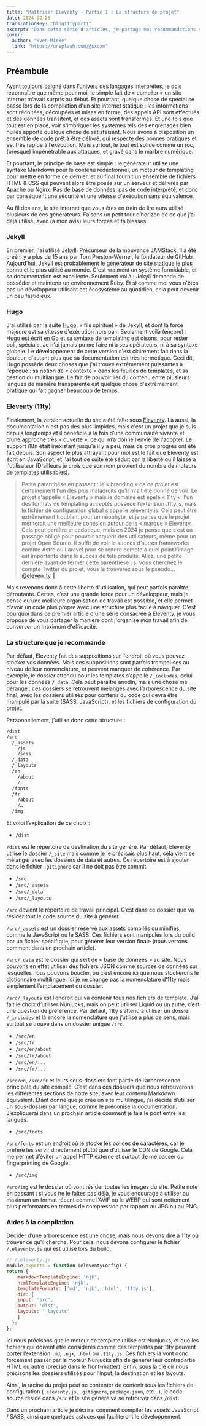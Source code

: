```yaml
---
title: "Maîtriser Eleventy - Partie 1 : La structure de projet"
date: 2024-02-23
translationKey: "blog11typart1"
excerpt: "Dans cette série d'articles, je partage mes recommandations sur à l'implémentation d'un environnement de travail serein pour développer des sites web statiques avec Eleventy."
cover:
  author: "Sven Mieke"
  link: "https://unsplash.com/@sxoxm"
---
```

## Préambule

Ayant toujours baigné dans l’univers des langages interprétés, je dois reconnaître que même pour moi, le simple fait de « compiler » un site internet m’avait surpris au début. Et pourtant, quelque chose de spécial se passe lors de la compilation d'un site internet statique : les informations sont récoltées, découpées et mises en forme, des appels API sont effectués et des données transitent, et des assets sont transformés. Et une fois que tout est en place, voir s'imbriquer les systèmes tels des engrenages bien huilés apporte quelque chose de satisfaisant. Nous avons à disposition un ensemble de code prêt à être délivré, qui respecte des bonnes pratiques et est très rapide à l’exécution. Mais surtout, le tout est solide comme un roc, (presque) impénétrable aux attaques, et gravé dans le marbre numérique.

Et pourtant, le principe de base est simple : le générateur utilise une syntaxe Markdown pour le contenu rédactionnel, un moteur de templating pour mettre en forme ce dernier, et au final fournit un ensemble de fichiers HTML & CSS qui peuvent alors être posés sur un serveur et délivrés par Apache ou Nginx. Pas de base de données, pas de code interprété, et donc par conséquent une sécurité et une vitesse d'exécution sans équivalence.

Au fil des ans, le site internet que vous êtes en train de lire aura utilisé plusieurs de ces générateurs. Faisons un petit tour d’horizon de ce que j’ai déjà utilisé, avec (à mon avis) leurs forces et faiblesses.

### Jekyll

En premier, j'ai utilisé [Jekyll](https://jekyllrb.com). Précurseur de la mouvance JAMStack, Il a été créé il y a plus de 15 ans par Tom Preston-Werner, le fondateur de GitHub. Aujourd’hui, Jekyll est probablement le générateur de site statique le plus connu et le plus utilisé au monde. C'est vraiment un système formidable, et sa documentation est excellente. Seulement voilà : Jekyll demande de posséder et maintenir un environnement Ruby. Et si comme moi vous n'êtes pas un développeur utilisant cet écosystème au quotidien, cela peut devenir un peu fastidieux.

### Hugo

J'ai utilisé par la suite [Hugo](https://gohugo.io), « fils spirituel » de Jekyll, et dont la force majeure est sa vitesse d'exécution hors pair. Seulement voilà (encore) : Hugo est écrit en Go et sa syntaxe de templating est disons, pour rester poli, spéciale. Je n'ai jamais pu me faire ni à ses opérateurs, ni à sa syntaxe globale. Le développement de cette version s'est clairement fait dans la douleur, d'autant plus que sa documentation est très hermétique. Ceci dit, Hugo possède deux choses que j'ai trouvé extrêmement puissantes à l’époque : sa notion de « contexte » dans les feuilles de templates, et sa gestion du multilangue. Le fait de pouvoir lier du contenu entre plusieurs langues de manière transparente est quelque chose d'extrêmement pratique qui fait gagner beaucoup de temps.

### Eleventy (11ty)

Finalement, la version actuelle du site a été faîte sous [Eleventy](https://www.11ty.dev). Là aussi, la documentation n'est pas des plus limpides, mais c'est un projet que je suis depuis longtemps et il bénéficie à la fois d’une communauté vivante et d’une approche très « ouverte », ce qui m’a donné l’envie de l'adopter. Le support i18n était inexistant jusqu'à il y a peu, mais de gros progrès ont été fait depuis. Son aspect le plus attrayant pour moi est le fait que Eleventy est écrit en JavaScript, et j'ai tout de suite été séduit par la liberté qu'il laisse à l'utilisateur (D'ailleurs je crois que son nom provient du nombre de moteurs de templates utilisables).

> Petite parenthèse en passant : le « branding » de ce projet est certainement l'un des plus maladroits qu'il m'ait été donné de voir. Le projet s'appelle « Eleventy » mais le domaine est épelé « 11ty », l'un des formats de templating acceptés possède l’extension .11ty.js, mais le fichier de configuration global s'appelle .eleventy.js. Cela peut être extrêmement troublant pour un néophyte, et je pense que le projet mériterait une meilleure cohésion autour de la « marque » Eleventy. Cela peut paraître anecdotique, mais en 2024 je pense que c’est un passage obligé pour pouvoir acquérir des utilisateurs, même pour un projet Open Source. Il suffit de voir le succès d’autres frameworks comme Astro ou Laravel pour se rendre compte à quel point l’image est importante dans le succès de tels produits. Allez, une petite dernière avant de fermer cette parenthèse : si vous cherchez le compte Twitter du projet, vous le trouverez sous le pseudo… [@eleven_ty](https://twitter.com/eleven_ty/) :zany_face:

Mais revenons donc à cette liberté d'utilisation, qui peut parfois paraître déroutante. Certes, c’est une grande force pour un développeur, mais je pense qu’une meilleure organisation de travail est possible, et elle permet d’avoir un code plus propre avec une structure plus facile à naviguer. C'est pourquoi dans ce premier article d'une série consacrée à Eleventy, je vous propose de vous partager la manière dont j'organise mon travail afin de conserver un maximum d'efficacité.

### La structure que je recommande

Par défaut, Eleventy fait des suppositions sur l'endroit où vous pouvez stocker vos données. Mais ces suppositions sont parfois trompeuses au niveau de leur nomenclature, et peuvent manquer de cohérence. Par exemple, le dossier attendu pour les templates s’appelle `/_includes`, celui pour les données `/_data`. Cela peut paraître anodin, mais une chose me dérange : ces dossiers se retrouvent mélangés avec l’arborescence du site final, avec les dossiers utilisés pour contenir du code qui devra être manipulé par la suite (SASS, JavaScript), et les fichiers de configuration du projet.

Personnellement, j’utilise donc cette structure :

```txt
/dist
/src
  /_assets
    /js
    /scss
  /_data
  /_layouts
  /en
    /about
    /…
  /fonts
  /fr
    /about
    /…
  /img
```

Et voici l’explication de ce choix :

- `/dist`

`/dist` est le répertoire de destination du site généré. Par défaut, Eleventy utilise le dossier `/_site` mais comme je le précisais plus haut, cela vient se mélanger avec les dossiers de data et autres. Ce répertoire est à ajouter dans le fichier `.gitignore` car il ne doit pas être commit.

- `/src`
- `/src/_assets`
- `/src/_data`
- `/src/_layouts`

`/src` devient le répertoire de travail principal. C’est dans ce dossier que va résider tout le code source du site à générer.

`/src/_assets` est un dossier réservé aux assets compilés ou minifiés, comme le JavaScript ou le SASS. Ces fichiers sont manipulés lors du build par un fichier spécifique, pour générer leur version finale (nous verrons comment dans un prochain article).

`/src/_data` est le dossier qui sert de « base de données » au site. Nous pouvons en effet utiliser des fichiers JSON comme sources de données sur lesquelles nous pouvons boucler, ou c’est encore ici que nous stockerons le dictionnaire multilingue. Ici je ne change pas la nomenclature d’11ty mais simplement l’emplacement du dossier.

`/src/_layouts` est l’endroit qui va contenir tous nos fichiers de template. J’ai fait le choix d’utiliser Nunjucks, mais on peut utiliser Liquid ou un autre, c’est une question de préférence. Par défaut, 11ty s’attend à utiliser un dossier `/_includes` et là encore la nomenclature que j’utilise a plus de sens, mais surtout se trouve dans un dossier unique `/src`.

- `/src/en`
- `/src/fr`
- `/src/en/about`
- `/src/fr/about`
- `/src/en/...`
- `/src/fr/...`

`/src/en`, `/src/fr` et leurs sous-dossiers font partie de l’arborescence principale du site compilé. C’est dans ces dossiers que nous retrouverons les différentes sections de notre site, avec leur contenu Markdown équivalent. Étant donné que je crée un site multilingue, j’ai décidé d’utiliser un sous-dossier par langue, comme le préconise la documentation. J’expliquerai dans un prochain article comment je fais le pont entre les langues.

- `/src/fonts`

`/src/fonts` est un endroit où je stocke les polices de caractères, car je préfère les servir directement plutôt que d’utiliser le CDN de Google. Cela me permet d’éviter un appel HTTP externe et surtout de me passer du fingerprinting de Google.

- `/src/img`

`/src/img` est le dossier où vont résider toutes les images du site. Petite note en passant : si vous ne le faîtes pas déjà, je vous encourage à utiliser au maximum un format récent comme l’AVIF ou le WEBP qui sont nettement plus performants en termes de compression par rapport au JPG ou au PNG.

### Aides à la compilation

Décider d’une arborescence est une chose, mais nous devons dire à 11ty où trouver ce qu’il cherche. Pour cela, nous devons configurer le fichier `/.eleventy.js` qui est utilisé lors du build.

```js
// /.eleventy.js
module.exports = function (eleventyConfig) {
return {
	markdownTemplateEngine: 'njk',
	htmlTemplateEngine: 'njk',
	templateFormats: ['md', 'njk', 'html', '11ty.js'],
	dir: {
  	input: 'src',
  	output: 'dist',
  	layouts: '_layouts'
	}
  };
};
```

Ici nous précisons que le moteur de template utilisé est Nunjucks, et que les fichiers qui doivent être considérés comme des templates par 11ty peuvent porter l’extension `.md`, `.njk`, `.html` ou `.11ty.js`. Ces fichiers là vont donc forcément passer par le moteur Nunjucks afin de générer leur contrepartie HTML ou autre (précisé dans le front-matter). Enfin, sous la clé dir nous précisons les dossiers utilisés pour l’input, la destination et les layouts.

Ainsi, la racine du projet peut se contenter de contenir tous les fichiers de configuration (`.eleventy.js`, `.gitignore`, `package.json`, etc…), le code source réside dans `/src` et le site généré va se retrouver dans `/dist`.

Dans un prochain article je décrirai comment compiler les assets JavaScript / SASS, ainsi que quelques astuces qui faciliteront le développement.
